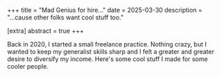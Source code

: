 +++
title = "Mad Genius for hire..."
date = 2025-03-30
description = "...cause other folks want cool stuff too."

[extra]
abstract = true
+++



Back in 2020, I started a small freelance practice.  Nothing crazy, but I wanted to keep my generalist skills sharp and I felt a greater and greater desire to diversify my income.  Here's some cool stuff I made for some cooler people.